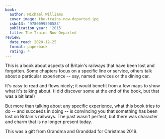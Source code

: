```yaml
---
book:
  author: Michael Williams
  cover_image: the-trains-now-departed.jpg
  isbn13: '9780099590583'
  publication_year: '2015'
  title: The Trains Now Departed
review:
  date_read: 2020-12-25
  format: paperback
  rating: 4
---
```


This is a book about aspects of Britain's railways that have been lost and forgotten.
Some chapters focus on a specific line or service, others talk about a particular experience -- say, named services or the dining car.

It's easy to read and flows nicely; it would benefit from a few maps to show what it's talking about.
(I did discover some at the end of the book, but that was a bit late!)

But more than talking about any specific experience, what this book tries to do -- and succeeds in doing -- is convincing you that something has been lost on Britain's railways.
The past wasn't perfect, but there was character and charm that is no longer present today.

This was a gift from Grandma and Granddad for Christmas 2019.
